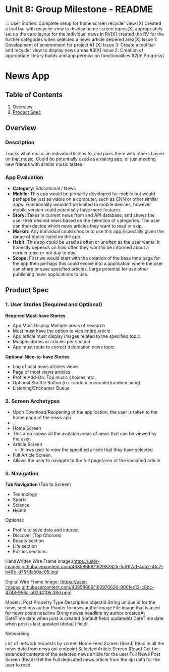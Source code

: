 Unit 8: Group Milestone - README
===


:::
User Stories: 
Complete setup for home screen recycler view [X]
Created a tool bar with recycler view to display home screen topics[X]
appropriately set up the card layout for the individual news in RV[X]
created the RV for the further categories when selected a news article desiered area[X]
Issue 1: Development of environment for project #1 [X]
Issue 3: Create a tool bar and recycler view to display news areas #3[X]
Issue 2: Creation of appropriate library builds and app permission functionalities #2[In Progress]

# News App 

## Table of Contents
1. [Overview](#Overview)
1. [Product Spec](#Product-Spec)

## Overview
### Description
Tracks what music an individual listens to, and pairs them with others based on that music. Could be potentially used as a dating app, or just meeting new friends with similar music tastes.

### App Evaluation
- **Category:** Educational / News
- **Mobile:** This app would be primarily developed for mobile but would perhaps be just as viable on a computer, such as CNN or other similar apps. Functionality wouldn't be limited to mobile devices, however mobile version could potentially have more features.
- **Story:** Takes in current news from and API database, and shows the user their desired news based on the selection of categories. The user can then decide which news articles they want to read or skip.
- **Market:** Any individual could choose to use this app,Especially given the range of topics listed on the app.
- **Habit:** This app could be used as often or unoften as the user wants. It honestly depends on how often they want to be informed about a certain topic or not day to day.
- **Scope:** First we would start with the creation of the base hme page for the app then perhaps this could evolve into a application where the user can share or save specified articles. Large potential for use other publishing news applications to use.

## Product Spec
### 1. User Stories (Required and Optional)

**Required Must-have Stories**

* App Must Display Multiple areas of research 
* Must must have the option to vies entire article
* App article must display images related to the specified topic
* Mutiple stories or articles per section
* App must route to correct destination news topic.

**Optional Nice-to-have Stories**

* Log of past news articles views
* Page of most views articles
* Profile Add-On: Top music choices, etc.
* Optional Shuffle Button (i.e. random encounter/random song)
* Listening/Encounter Queue

### 2. Screen Archetypes

   * Upon Download/Reopening of the application, the user is taken to the home page of the news app 
   * ...
* Home Screen
* This area shows all the avalable areas of news that can be viewed by the user.
* Article Screen 
   * Allows user to view the specified article that they have selected
* Full Article Screen.
* Allows the user to navigate to the full page/area of the specified article

### 3. Navigation

**Tab Navigation** (Tab to Screen)

* Technology
* Sports 
* Science
* Health

Optional:
* Profile to save data and interest 
* Discover (Top Choices)
* Beauty section 
* Life section
* Politics sections 

HandWritten Wire Frame Image:(https://user-images.githubusercontent.com/43858669/162982625-fc61f7a1-4da2-4fc7-b48b-d757da50ac05.jpg)


Digital Wire Frame Image: (https://user-images.githubusercontent.com/43858669/162976626-900fec12-c8bc-4748-956a-a92d41f8c38d.png)

Models:
Post
Property	Type	Description
objectId	String	unique id for the news sections
author	Pointer to news author
image	File	image that is used for news posts
headline	String	newsa headline by author
createdAt	DateTime	date when post is created (default field)
updatedAt	DateTime	date when post is last updated (default field)

Networking:

List of network requests by screen
Home Feed Screen
(Read) Read in all the news data from news api endpoint 
Selected Article Screen
(Read) Get the extended contents of the selected news article for the user
Full News Post Screen
(Read) Get the Full dedicated news article from the api data for the user to read. 


